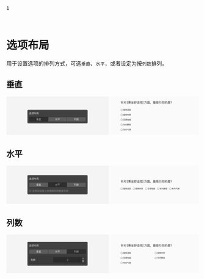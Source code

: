 ```index
1
```
```tag

```
```summary

```
# 选项布局
用于设置选项的排列方式，可选`垂直`、`水平`，或者设定为按`列数`排列。

## 垂直

<img src='../assets/questionLayoutSetting/01optionLayout/vertical.png'>

## 水平

<img src='../assets/questionLayoutSetting/01optionLayout/horizontal.png'>

## 列数

<img src='../assets/questionLayoutSetting/01optionLayout/columns.png'>

